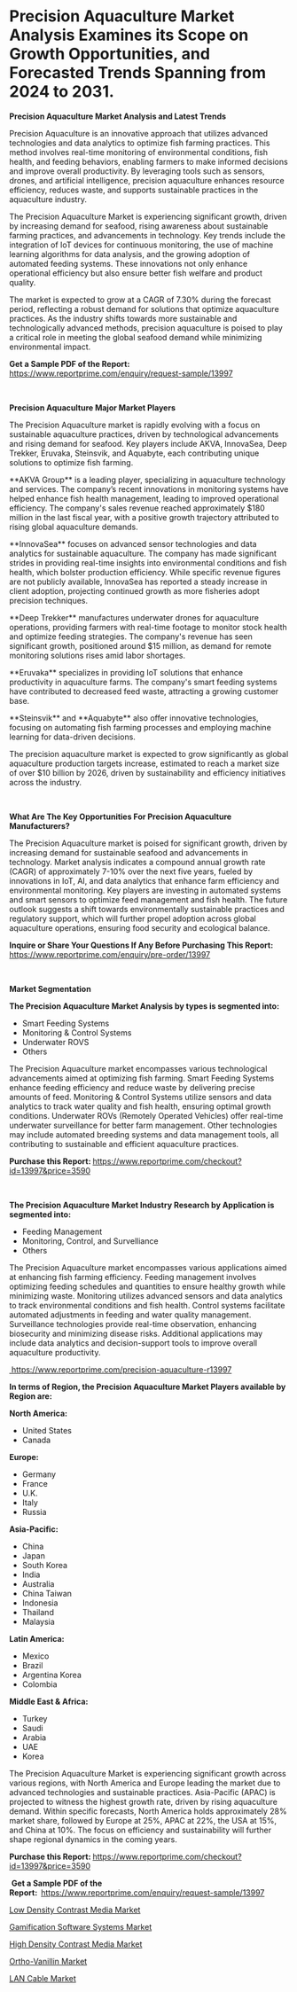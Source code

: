 <p><h1>Precision Aquaculture Market Analysis Examines its Scope on Growth Opportunities, and Forecasted Trends Spanning from 2024 to 2031.</h1></p><p><strong>Precision Aquaculture Market Analysis and Latest Trends</strong></p>
<p><p>Precision Aquaculture is an innovative approach that utilizes advanced technologies and data analytics to optimize fish farming practices. This method involves real-time monitoring of environmental conditions, fish health, and feeding behaviors, enabling farmers to make informed decisions and improve overall productivity. By leveraging tools such as sensors, drones, and artificial intelligence, precision aquaculture enhances resource efficiency, reduces waste, and supports sustainable practices in the aquaculture industry.</p><p>The Precision Aquaculture Market is experiencing significant growth, driven by increasing demand for seafood, rising awareness about sustainable farming practices, and advancements in technology. Key trends include the integration of IoT devices for continuous monitoring, the use of machine learning algorithms for data analysis, and the growing adoption of automated feeding systems. These innovations not only enhance operational efficiency but also ensure better fish welfare and product quality.</p><p>The market is expected to grow at a CAGR of 7.30% during the forecast period, reflecting a robust demand for solutions that optimize aquaculture practices. As the industry shifts towards more sustainable and technologically advanced methods, precision aquaculture is poised to play a critical role in meeting the global seafood demand while minimizing environmental impact.</p></p>
<p><strong>Get a Sample PDF of the Report:&nbsp;</strong> <a href="https://www.reportprime.com/enquiry/request-sample/13997">https://www.reportprime.com/enquiry/request-sample/13997</a></p>
<p>&nbsp;</p>
<p><strong>Precision Aquaculture Major Market Players</strong></p>
<p><p>The Precision Aquaculture market is rapidly evolving with a focus on sustainable aquaculture practices, driven by technological advancements and rising demand for seafood. Key players include AKVA, InnovaSea, Deep Trekker, Eruvaka, Steinsvik, and Aquabyte, each contributing unique solutions to optimize fish farming.</p><p>**AKVA Group** is a leading player, specializing in aquaculture technology and services. The company’s recent innovations in monitoring systems have helped enhance fish health management, leading to improved operational efficiency. The company's sales revenue reached approximately $180 million in the last fiscal year, with a positive growth trajectory attributed to rising global aquaculture demands.</p><p>**InnovaSea** focuses on advanced sensor technologies and data analytics for sustainable aquaculture. The company has made significant strides in providing real-time insights into environmental conditions and fish health, which bolster production efficiency. While specific revenue figures are not publicly available, InnovaSea has reported a steady increase in client adoption, projecting continued growth as more fisheries adopt precision techniques.</p><p>**Deep Trekker** manufactures underwater drones for aquaculture operations, providing farmers with real-time footage to monitor stock health and optimize feeding strategies. The company's revenue has seen significant growth, positioned around $15 million, as demand for remote monitoring solutions rises amid labor shortages.</p><p>**Eruvaka** specializes in providing IoT solutions that enhance productivity in aquaculture farms. The company's smart feeding systems have contributed to decreased feed waste, attracting a growing customer base.</p><p>**Steinsvik** and **Aquabyte** also offer innovative technologies, focusing on automating fish farming processes and employing machine learning for data-driven decisions.</p><p>The precision aquaculture market is expected to grow significantly as global aquaculture production targets increase, estimated to reach a market size of over $10 billion by 2026, driven by sustainability and efficiency initiatives across the industry.</p></p>
<p>&nbsp;</p>
<p><strong>What Are The Key Opportunities For Precision Aquaculture Manufacturers?</strong></p>
<p><p>The Precision Aquaculture market is poised for significant growth, driven by increasing demand for sustainable seafood and advancements in technology. Market analysis indicates a compound annual growth rate (CAGR) of approximately 7-10% over the next five years, fueled by innovations in IoT, AI, and data analytics that enhance farm efficiency and environmental monitoring. Key players are investing in automated systems and smart sensors to optimize feed management and fish health. The future outlook suggests a shift towards environmentally sustainable practices and regulatory support, which will further propel adoption across global aquaculture operations, ensuring food security and ecological balance.</p></p>
<p><strong>Inquire or Share Your Questions If Any Before Purchasing This Report:</strong> <a href="https://www.reportprime.com/enquiry/pre-order/13997">https://www.reportprime.com/enquiry/pre-order/13997</a></p>
<p>&nbsp;</p>
<p><strong>Market Segmentation</strong></p>
<p><strong>The Precision Aquaculture Market Analysis by types is segmented into:</strong></p>
<p><ul><li>Smart Feeding Systems</li><li>Monitoring & Control Systems</li><li>Underwater ROVS</li><li>Others</li></ul></p>
<p><p>The Precision Aquaculture market encompasses various technological advancements aimed at optimizing fish farming. Smart Feeding Systems enhance feeding efficiency and reduce waste by delivering precise amounts of feed. Monitoring & Control Systems utilize sensors and data analytics to track water quality and fish health, ensuring optimal growth conditions. Underwater ROVs (Remotely Operated Vehicles) offer real-time underwater surveillance for better farm management. Other technologies may include automated breeding systems and data management tools, all contributing to sustainable and efficient aquaculture practices.</p></p>
<p><strong>Purchase this Report:&nbsp;</strong><a href="https://www.reportprime.com/checkout?id=13997&price=3590">https://www.reportprime.com/checkout?id=13997&price=3590</a></p>
<p>&nbsp;</p>
<p><strong>The Precision Aquaculture Market Industry Research by Application is segmented into:</strong></p>
<p><ul><li>Feeding Management</li><li>Monitoring, Control, and Survelliance</li><li>Others</li></ul></p>
<p><p>The Precision Aquaculture market encompasses various applications aimed at enhancing fish farming efficiency. Feeding management involves optimizing feeding schedules and quantities to ensure healthy growth while minimizing waste. Monitoring utilizes advanced sensors and data analytics to track environmental conditions and fish health. Control systems facilitate automated adjustments in feeding and water quality management. Surveillance technologies provide real-time observation, enhancing biosecurity and minimizing disease risks. Additional applications may include data analytics and decision-support tools to improve overall aquaculture productivity.</p></p>
<p><a href="https://www.reportprime.com/precision-aquaculture-r13997">&nbsp;https://www.reportprime.com/precision-aquaculture-r13997</a></p>
<p><strong>In terms of Region, the Precision Aquaculture Market Players available by Region are:</strong></p>
<p>
    <p> <strong> North America: </strong>
        <ul>
            <li>United States</li>
            <li>Canada</li>
        </ul>
        </p> 
    <p> <strong> Europe: </strong>
        <ul>
            <li>Germany</li>
            <li>France</li>
            <li>U.K.</li>
            <li>Italy</li>
            <li>Russia</li>
        </ul>
        </p> 
    <p> <strong> Asia-Pacific: </strong>
        <ul>
            <li>China</li>
            <li>Japan</li>
            <li>South Korea</li>
            <li>India</li>
            <li>Australia</li>
            <li>China Taiwan</li>
            <li>Indonesia</li>
            <li>Thailand</li>
            <li>Malaysia</li>
        </ul>
        </p> 
    <p> <strong> Latin America: </strong>
        <ul>
            <li>Mexico</li>
            <li>Brazil</li>
            <li>Argentina Korea</li>
            <li>Colombia</li>
        </ul>
        </p> 
    <p> <strong> Middle East & Africa: </strong>
        <ul>
            <li>Turkey</li>
            <li>Saudi</li>
            <li>Arabia</li>
            <li>UAE</li>
            <li>Korea</li>
        </ul>
    </p>
    </p>
<p><p>The Precision Aquaculture Market is experiencing significant growth across various regions, with North America and Europe leading the market due to advanced technologies and sustainable practices. Asia-Pacific (APAC) is projected to witness the highest growth rate, driven by rising aquaculture demand. Within specific forecasts, North America holds approximately 28% market share, followed by Europe at 25%, APAC at 22%, the USA at 15%, and China at 10%. The focus on efficiency and sustainability will further shape regional dynamics in the coming years.</p></p>
<p><strong>Purchase this Report: </strong><a href="https://www.reportprime.com/checkout?id=13997&price=3590">https://www.reportprime.com/checkout?id=13997&price=3590</a></p>
<p>&nbsp;<strong>Get a Sample PDF of the Report:&nbsp;&nbsp;</strong><a href="https://www.reportprime.com/enquiry/request-sample/13997">https://www.reportprime.com/enquiry/request-sample/13997</a></p>
<p><strong></strong></p>
<p><p><a href="https://issuu.com/reportprime-2/docs/low-density-contrast-media-market-s_b3245949b642d2">Low Density Contrast Media Market</a></p><p><a href="https://medium.com/@jane.burgess8767574/in-the-gamification-software-systems-market-the-main-focus-is-on-keeping-costs-low-and-getting-1798ff0e1f2b">Gamification Software Systems Market</a></p><p><a href="https://issuu.com/reportprime-2/docs/high-density-contrast-media-market-_b902f25f389339">High Density Contrast Media Market</a></p><p><a href="https://medium.com/@jane.burgess8767574/in-the-ortho-vanillin-market-the-main-focus-is-on-keeping-costs-low-and-getting-the-most-out-of-586a0080a199">Ortho-Vanillin Market</a></p><p><a href="https://www.linkedin.com/pulse/emerging-lan-cable-market-opportunities-analysis-investors-wusie?trackingId=PReWO0kYRWiXuFTYdg1HNQ%3D%3D">LAN Cable Market</a></p></p>